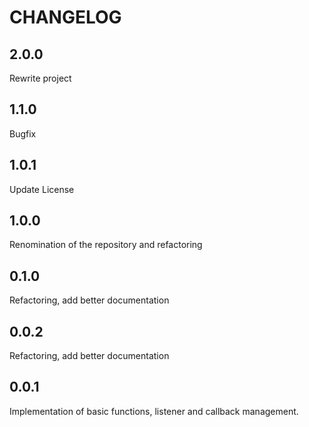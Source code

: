 # CHANGELOG

## 2.0.0

Rewrite project

## 1.1.0

Bugfix

## 1.0.1

Update License

## 1.0.0

Renomination of the repository and refactoring

## 0.1.0

Refactoring, add better documentation

## 0.0.2

Refactoring, add better documentation

## 0.0.1

Implementation of basic functions, listener and callback management.
